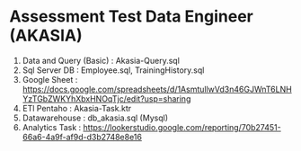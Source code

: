 # Assessment Test Data Engineer (AKASIA)
1. Data and Query (Basic) : Akasia-Query.sql
2. Sql Server DB : Employee.sql, TrainingHistory.sql
3. Google Sheet : https://docs.google.com/spreadsheets/d/1AsmtullwVd3n46GJWnT6LNHYzTGbZWKYhXbxHNOqTjc/edit?usp=sharing
4. ETl Pentaho : Akasia-Task.ktr
5. Datawarehouse : db_akasia.sql (Mysql)
6. Analytics Task : https://lookerstudio.google.com/reporting/70b27451-66a6-4a9f-af9d-d3b2748e8e16